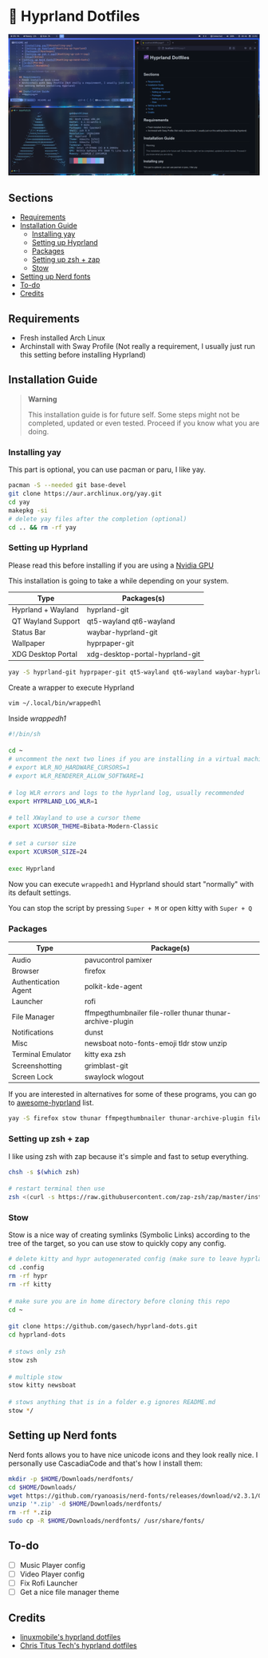 # 🌌 Hyprland Dotfiles 

![Screenshot](/screenshot.png)

## Sections
<!-- vim-markdown-toc Marked -->

* [Requirements](#requirements)
* [Installation Guide](#installation-guide)
  * [Installing yay](#installing-yay)
  * [Setting up Hyprland](#setting-up-hyprland)
  * [Packages](#packages)
  * [Setting up zsh + zap](#setting-up-zsh-+-zap)
  * [Stow](#stow)
* [Setting up Nerd fonts](#setting-up-nerd-fonts)
* [To-do](#to-do)
* [Credits](#credits)

<!-- vim-markdown-toc -->

## Requirements
* Fresh installed Arch Linux 
* Archinstall with Sway Profile (Not really a requirement, I usually just run this setting before installing Hyprland)

## Installation Guide 
> **Warning** 
>
> This installation guide is for future self. Some steps might not be completed, updated or even tested. Proceed if you know what you are doing.

### Installing yay
This part is optional, you can use pacman or paru, I like yay.

```bash
pacman -S --needed git base-devel
git clone https://aur.archlinux.org/yay.git
cd yay
makepkg -si
# delete yay files after the completion (optional) 
cd .. && rm -rf yay
```

### Setting up Hyprland
Please read this before installing if you are using a [Nvidia GPU](https://wiki.hyprland.org/Nvidia/) 

This installation is going to take a while depending on your system.

| Type | Packages(s) |
|--------------- | --------------- |
| Hyprland + Wayland  | hyprland-git   |
| QT Wayland Support | qt5-wayland qt6-wayland |
| Status Bar  |  waybar-hyprland-git |
| Wallpaper |  hyprpaper-git |
| XDG Desktop Portal  | xdg-desktop-portal-hyprland-git  |

```bash
yay -S hyprland-git hyprpaper-git qt5-wayland qt6-wayland waybar-hyprland-git xdg-desktop-portal-hyprland-git
```

Create a wrapper to execute Hyprland 
```bash 
vim ~/.local/bin/wrappedhl
```
Inside *wrappedh1*
```bash
#!/bin/sh

cd ~
# uncomment the next two lines if you are installing in a virtual machine.
# export WLR_NO_HARDWARE_CURSORS=1
# export WLR_RENDERER_ALLOW_SOFTWARE=1

# log WLR errors and logs to the hyprland log, usually recommended
export HYPRLAND_LOG_WLR=1

# tell XWayland to use a cursor theme
export XCURSOR_THEME=Bibata-Modern-Classic

# set a cursor size
export XCURSOR_SIZE=24

exec Hyprland
```

Now you can execute `wrappedh1` and Hyprland should start "normally" with its default settings. 

You can stop the script by pressing `Super + M` or open kitty with `Super + Q`

### Packages

| Type | Package(s)    |
|--------------- | --------------- |
| Audio  | pavucontrol pamixer  |
| Browser | firefox | 
| Authentication Agent  | polkit-kde-agent  |
| Launcher  | rofi  |
| File Manager  | ffmpegthumbnailer file-roller thunar thunar-archive-plugin   |
| Notifications  |  dunst  |
| Misc | newsboat noto-fonts-emoji tldr stow unzip  |
| Terminal Emulator | kitty exa zsh  |
| Screenshotting | grimblast-git |
| Screen Lock | swaylock wlogout |

If you are interested in alternatives for some of these programs, you can go to [awesome-hyprland](https://github.com/hyprland-community/awesome-hyprland) list. 

```bash
yay -S firefox stow thunar ffmpegthumbnailer thunar-archive-plugin file-roller rofi polkit-kde-agent dunst noto-fonts-emoji pavucontrol pamixer kitty newsboat exa zsh grimblast-git swaylock wlogout tldr unzip
```

### Setting up zsh + zap 
I like using zsh with zap because it's simple and fast to setup everything.

```bash
chsh -s $(which zsh)

# restart terminal then use 
zsh <(curl -s https://raw.githubusercontent.com/zap-zsh/zap/master/install.zsh)
```

### Stow 
Stow is a nice way of creating symlinks (Symbolic Links) according to the tree of the target, so you can use stow to quickly copy any config. 

```bash
# delete kitty and hypr autogenerated config (make sure to leave hyprland before doing this)
cd .config
rm -rf hypr
rm -rf kitty

# make sure you are in home directory before cloning this repo
cd ~ 

git clone https://github.com/gasech/hyprland-dots.git
cd hyprland-dots 

# stows only zsh
stow zsh 

# multiple stow 
stow kitty newsboat 

# stows anything that is in a folder e.g ignores README.md
stow */ 
```

## Setting up Nerd fonts
Nerd fonts allows you to have nice unicode icons and they look really nice. I personally use CascadiaCode and that's how I install them:

```bash
mkdir -p $HOME/Downloads/nerdfonts/
cd $HOME/Downloads/
wget https://github.com/ryanoasis/nerd-fonts/releases/download/v2.3.1/CascadiaCode.zip
unzip '*.zip' -d $HOME/Downloads/nerdfonts/
rm -rf *.zip
sudo cp -R $HOME/Downloads/nerdfonts/ /usr/share/fonts/
```

## To-do 

* [ ] Music Player config
* [ ] Video Player config
* [ ] Fix Rofi Launcher
* [ ] Get a nice file manager theme

## Credits 
* [linuxmobile's hyprland dotfiles](https://github.com/linuxmobile/hyprland-dots)
* [Chris Titus Tech's hyprland dotfiles](https://github.com/ChrisTitusTech/hyprland-titus/)
